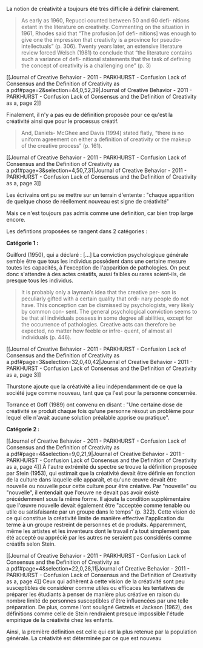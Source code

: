 
La notion de créativité a toujours été très difficile à définir clairement.

> As early as 1960, Repucci counted between 50 and 60 defi- nitions extant in the literature on creativity. Commenting on the situation in 1961, Rhodes said that “The profusion [of defi- nitions] was enough to give one the impression that creativity is a province for pseudo-intellectuals” (p. 306). Twenty years later, an extensive literature review forced Welsch (1981) to conclude that “the literature contains such a variance of defi- nitional statements that the task of defining the concept of creativity is a challenging one” (p. 3)

[[Journal of Creative Behavior - 2011 - PARKHURST - Confusion  Lack of Consensus  and the Definition of Creativity as a.pdf#page=2&selection=44,0,52,39|Journal of Creative Behavior - 2011 - PARKHURST - Confusion  Lack of Consensus  and the Definition of Creativity as a, page 2]]


Finalement, il n'y a pas eu de définition proposée pour ce qu'est la créativité ainsi que pour le processus créatif.

> And, Daniels- McGhee and Davis (1994) stated flatly, “there is no uniform agreement on either a definition of creativity or the makeup of the creative process” (p. 161).

[[Journal of Creative Behavior - 2011 - PARKHURST - Confusion  Lack of Consensus  and the Definition of Creativity as a.pdf#page=3&selection=4,50,7,31|Journal of Creative Behavior - 2011 - PARKHURST - Confusion  Lack of Consensus  and the Definition of Creativity as a, page 3]]

Les écrivains ont pu se mettre sur un terrain d'entente : "chaque apparition de quelque chose de réellement nouveau est signe de créativité"

Mais ce n'est toujours pas admis comme une definition, car bien trop large encore. 

Les defintions proposées se rangent dans 2 catégories : 

**Catégorie 1 :** 

Guilford (1950), qui a déclaré : [...] La conviction psychologique générale semble être que tous les individus possèdent dans une certaine mesure toutes les capacités, à l'exception de l'apparition de pathologies. On peut donc s'attendre à des actes créatifs, aussi faibles ou rares soient-ils, de presque tous les individus.

> It is probably only a layman’s idea that the creative per- son is peculiarly gifted with a certain quality that ordi- nary people do not have. This conception can be dismissed by psychologists, very likely by common con- sent. The general psychological conviction seems to be that all individuals possess in some degree all abilities, except for the occurrence of pathologies. Creative acts can therefore be expected, no matter how feeble or infre- quent, of almost all individuals (p. 446).

[[Journal of Creative Behavior - 2011 - PARKHURST - Confusion  Lack of Consensus  and the Definition of Creativity as a.pdf#page=3&selection=32,0,40,42|Journal of Creative Behavior - 2011 - PARKHURST - Confusion  Lack of Consensus  and the Definition of Creativity as a, page 3]]

Thurstone ajoute que la créativité a lieu indépendamment de ce que la société juge comme nouveau, tant que ça l'est pour la personne concernée. 

Torrance et Goff (1989) ont convenu en disant : "Une certaine dose de créativité se produit chaque fois qu'une personne résout un problème pour lequel elle n'avait aucune solution préalable apprise ou pratique".


**Catégorie 2 :** 

[[Journal of Creative Behavior - 2011 - PARKHURST - Confusion  Lack of Consensus  and the Definition of Creativity as a.pdf#page=4&selection=9,0,21,9|Journal of Creative Behavior - 2011 - PARKHURST - Confusion  Lack of Consensus  and the Definition of Creativity as a, page 4]]
À l'autre extrémité du spectre se trouve la définition proposée par Stein (1953), qui estimait que la créativité devait être définie en fonction de la culture dans laquelle elle apparaît, et qu'une œuvre devait être nouvelle ou nouvelle pour cette culture pour être créative. Par "nouvelle" ou "nouvelle", il entendait que l'œuvre ne devait pas avoir existé précédemment sous la même forme. Il ajouta la condition supplémentaire que l'œuvre nouvelle devait également être "acceptée comme tenable ou utile ou satisfaisante par un groupe dans le temps" (p. 322). Cette vision de ce qui constitue la créativité limite de manière effective l'application du terme à un groupe restreint de personnes et de produits. Apparemment, même les artistes et les inventeurs dont le travail n'a tout simplement pas été accepté ou apprécié par les autres ne seraient pas considérés comme créatifs selon Stein.



[[Journal of Creative Behavior - 2011 - PARKHURST - Confusion  Lack of Consensus  and the Definition of Creativity as a.pdf#page=4&selection=22,0,28,11|Journal of Creative Behavior - 2011 - PARKHURST - Confusion  Lack of Consensus  and the Definition of Creativity as a, page 4]]
Ceux qui adhèrent à cette vision de la créativité sont peu susceptibles de considérer comme utiles ou efficaces les tentatives de préparer les étudiants à penser de manière plus créative en raison du nombre limité de personnes susceptibles d'être influencées par une telle préparation. De plus, comme l'ont souligné Getzels et Jackson (1962), des définitions comme celle de Stein rendraient presque impossible l'étude empirique de la créativité chez les enfants.


Ainsi, la première définition est celle qui est la plus retenue par la population générale. La créativité est déterminée par ce que est nouveau 